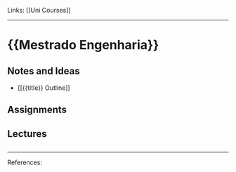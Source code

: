 Links: [[Uni Courses]]
___
# {{Mestrado Engenharia}}

## Notes and Ideas
- [[{{title}} Outline]]
## Assignments
## Lectures
## 
___
References:

